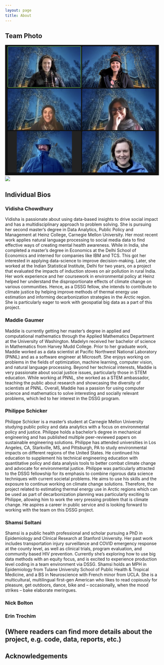 ```yaml
---
layout: page
title: About
---
```


## Team Photo

<img src="https://github.com/uwescience/DSSG2022_heating_loads/blob/4001a038d8fae367ff142140c3846a8d26f1d740/assets/img/group_candid.png" width="800" />

<img src="{{ site.url }}{{ site.baseurl }}/assets/img/group_candid.png">
 
## Individual Bios

### Vidisha Chowdhury
Vidisha is passionate about using data-based insights to drive social impact and has a multidisciplinary approach to problem solving. She is pursuing her second master’s degree in Data Analytics, Public Policy and Management at Heinz College, Carnegie Mellon University. Her most recent work applies natural language processing to social media data to find effective ways of creating mental health awareness.
While in India, she completed a master’s degree in Economics at the Delhi School of Economics and interned for companies like IBM and TCS. This got her interested in applying data-science to improve decision-making. Later, she worked at the Indian Statistical Institute, Delhi for two years, on a project that evaluated the impacts of induction stoves on air pollution in rural India.
Her work experience and her coursework in environmental policy at Heinz helped her understand the disproportionate effects of climate change on various communities. Hence, as a DSSG fellow, she intends to contribute to climate justice by helping improve methods of thermal energy use estimation and informing decarbonization strategies in the Arctic region. She is particularly eager to work with geospatial big data as a part of this project.

### Maddie Gaumer
Maddie is currently getting her master’s degree in applied and computational mathematics through the Applied Mathematics Department at the University of Washington. Madelyn received her bachelor of science in Mathematics from Harvey Mudd College. Prior to her graduate work, Maddie worked as a data scientist at Pacific Northwest National Laboratory (PNNL)  and as a software engineer at Microsoft. She enjoys working on problems in the fields of optimization, machine learning, computer vision, and natural language processing.
Beyond her technical interests, Maddie is very passionate about social justice issues, particularly those in STEM education. While working at PNNL, she worked as a STEM ambassador, teaching the public about research and showcasing the diversity of scientists at PNNL. Overall, Maddie has a passion for using computer science and mathematics to solve interesting and socially relevant problems, which led to her interest in the DSSG program.

### Philippe Schicker
Philippe Schicker is a master’s student at Carnegie Mellon University studying public policy and data analytics with a focus on environmental policy and justice. Philippe holds a bachelor’s degree in mechanical engineering and has published multiple peer-reviewed papers on sustainable engineering solutions. Philippe has attended universities in Los Angeles, CA, Starkville, MS, and Pittsburgh, PA to study environmental impacts on different regions of the United States. He continued his education to supplement his technical engineering education with quantitative policy and data analysis tools to better combat climate change and advocate for environmental justice.
Philippe was particularly attracted to the DSSG fellowship for its emphasis to combine rigorous data science techniques with current societal problems. He aims to use his skills and the exposure to continue working on climate change solutions. Therefore, the project related to estimating thermal energy use in Arctic regions which can be used as part of decarbonization planning was particularly exciting to Philippe, allowing him to work the very pressing problem that is climate change. He aspires a career in public service and is looking forward to working with the team on this DSSG project.

### Shamsi Soltani
Shamsi is a public health professional and scholar pursuing a PhD in Epidemiology and Clinical Research at Stanford University. Her past work includes transportation injury surveillance and COVID emergency response at the county level, as well as clinical trials, program evaluation, and community based HIV prevention. Currently she’s exploring how to use big data methods with an equity focus, and is excited to experience production level coding in a team environment via DSSG. Shamsi holds an MPH in Epidemiology from Tulane University School of Public Health & Tropical Medicine, and a BS in Neuroscience with French minor from UCLA. She is a multicultural, multilingual first-gen American who likes to read copiously for pleasure, get outdoors, dance, bike and – occasionally, when the mood strikes – bake elaborate meringues.

### Nick Bolton

### Erin Trochim

## (Where readers can find more details about the project, e.g. code, data, reports, etc.)

## Acknowledgements


